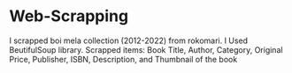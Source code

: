 # Web-Scrapping
I scrapped boi mela collection (2012-2022) from rokomari. I Used BeutifulSoup library.
Scrapped items: Book Title, Author, Category, Original Price, Publisher, ISBN, Description, and Thumbnail of the book
